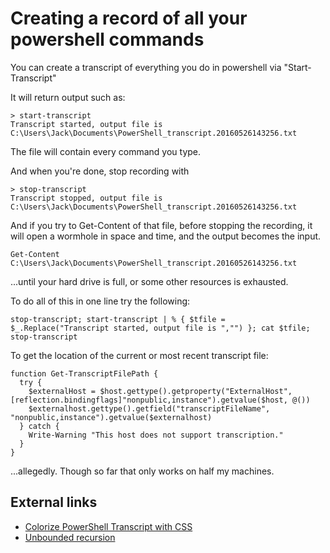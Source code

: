 ﻿# Creating a record of all your powershell commands

You can create a transcript of everything you do in powershell via "Start-Transcript"

It will return output such as:

    > start-transcript
    Transcript started, output file is C:\Users\Jack\Documents\PowerShell_transcript.20160526143256.txt

The file will contain every command you type.

And when you're done, stop recording with

    > stop-transcript
    Transcript stopped, output file is C:\Users\Jack\Documents\PowerShell_transcript.20160526143256.txt

And if you try to Get-Content of that file, before stopping the recording, it will open a wormhole in space and time, and the output becomes the input.

    Get-Content C:\Users\Jack\Documents\PowerShell_transcript.20160526143256.txt

...until your hard drive is full, or some other resources is exhausted.

To do all of this in one line try the following:

    stop-transcript; start-transcript | % { $tfile = $_.Replace("Transcript started, output file is ","") }; cat $tfile; stop-transcript

To get the location of the current or most recent transcript file:

    function Get-TranscriptFilePath {
      try {
        $externalHost = $host.gettype().getproperty("ExternalHost",[reflection.bindingflags]"nonpublic,instance").getvalue($host, @())
        $externalhost.gettype().getfield("transcriptFileName", "nonpublic,instance").getvalue($externalhost)
      } catch {
        Write-Warning "This host does not support transcription."
      }
    }

...allegedly. Though so far that only works on half my machines.

## External links
- [Colorize PowerShell Transcript with CSS](http://www.spjeff.com/2014/10/02/colorize-powershell-transcript-with-css/)
- [Unbounded recursion](http://wiki.secretgeek.net/unbounded-recursion)